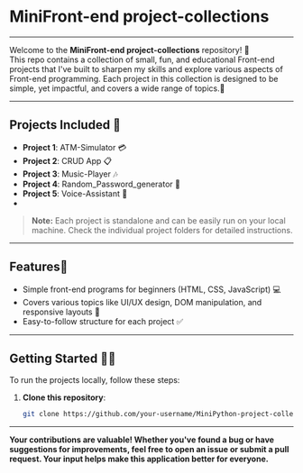 # MiniFront-end project-collections

---

Welcome to the **MiniFront-end project-collections** repository! 🎉  
This repo contains a collection of small, fun, and educational Front-end projects that I've built to sharpen my skills and explore various aspects of Front-end programming. Each project in this collection is designed to be simple, yet impactful, and covers a wide range of topics.🚀

---

## Projects Included 📂
- **Project 1**: ATM-Simulator 💳  
- **Project 2**: CRUD App 📋
- **Project 3**: Music-Player 🎶  
- **Project 4**: Random_Password_generator 🔑 
- **Project 5**: Voice-Assistant 🎤
- 

> **Note:** Each project is standalone and can be easily run on your local machine. Check the individual project folders for detailed instructions.

---

## Features🌟

- Simple front-end programs for beginners (HTML, CSS, JavaScript) 💻
- Covers various topics like UI/UX design, DOM manipulation, and responsive layouts 📱
- Easy-to-follow structure for each project ✅

---

## Getting Started 🏃‍♂️

To run the projects locally, follow these steps:

1. **Clone this repository**:
   ```bash
   git clone https://github.com/your-username/MiniPython-project-collections.git
   
---

**Your contributions are valuable! Whether you've found a bug or have suggestions for improvements, feel free to open an issue or submit a pull request. Your input helps make this application better for everyone.** 
